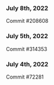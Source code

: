 ### July 8th, 2022

Commit #208608

### July 5th, 2022

Commit #314353


### July 4th, 2022

Commit #72281
